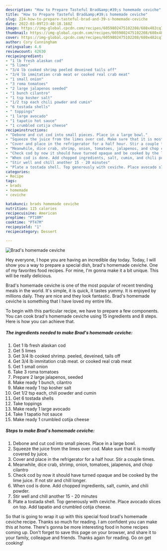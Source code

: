 ```yaml
---
description: "How to Prepare Tasteful Brad&amp;#39;s homemade ceviche"
title: "How to Prepare Tasteful Brad&amp;#39;s homemade ceviche"
slug: 224-how-to-prepare-tasteful-brad-and-39-s-homemade-ceviche
date: 2022-03-09T23:40:18.168Z
image: https://img-global.cpcdn.com/recipes/6059802475102208/680x482cq70/brads-homemade-ceviche-recipe-main-photo.jpg
thumbnail: https://img-global.cpcdn.com/recipes/6059802475102208/680x482cq70/brads-homemade-ceviche-recipe-main-photo.jpg
cover: https://img-global.cpcdn.com/recipes/6059802475102208/680x482cq70/brads-homemade-ceviche-recipe-main-photo.jpg
author: Cory Cunningham
ratingvalue: 4.6
reviewcount: 42630
recipeingredient:
- "1 lb fresh alaskan cod"
- "5 limes"
- "3/4 lb cooked shrimp peeled deveined tails off"
- "3/4 lb immitation crab meat or cooked real crab meat"
- "1 small onion"
- "3 roma tomatoes"
- "2 large jalapenos seeded"
- "1 bunch cilantro"
- "1 tsp kosher salt"
- "1/2 tsp each chili powder and cumin"
- "6 tostada shells"
- " toppings"
- "1 large avocado"
- "1 tapatio hot sauce"
- "1 crumbled cotija cheese"
recipeinstructions:
- "Debone and cut cod into small pieces. Place in a large bowl."
- "Squeeze the juice from the limes over cod. Make sure that it is mostly covered by juice."
- "Cover and place in the refrigerator for a half hour. Stir a couple times."
- "Meanwhile, dice crab, shrimp, onion, tomatoes, jalapenos, and chop cilantro"
- "Check cod by now it should have turned opaque and be cooked by the lime juice. If not stir and chill longer."
- "When cod is done. Add chopped ingredients, salt, cumin, and chili powder."
- "Stir well and chill another 15 - 20 minutes"
- "Plate a tostada shell. Top generously with ceviche. Place avocado slices on top. Add tapatio and crumbled cotija cheese."
categories:
- Recipe
tags:
- brads
- homemade
- ceviche

katakunci: brads homemade ceviche 
nutrition: 115 calories
recipecuisine: American
preptime: "PT10M"
cooktime: "PT47M"
recipeyield: "1"
recipecategory: Dessert

---
```



![Brad&#39;s homemade ceviche](https://img-global.cpcdn.com/recipes/6059802475102208/680x482cq70/brads-homemade-ceviche-recipe-main-photo.jpg)

Hey everyone, I hope you are having an incredible day today. Today, I will show you a way to prepare a special dish, brad&#39;s homemade ceviche. One of my favorites food recipes. For mine, I'm gonna make it a bit unique. This will be really delicious.

Brad&#39;s homemade ceviche is one of the most popular of recent trending meals in the world. It's simple, it is quick, it tastes yummy. It is enjoyed by millions daily. They are nice and they look fantastic. Brad&#39;s homemade ceviche is something that I have loved my entire life.




To begin with this particular recipe, we have to prepare a few components. You can cook brad&#39;s homemade ceviche using 15 ingredients and 8 steps. Here is how you can achieve that.

<!--inarticleads1-->

##### The ingredients needed to make Brad&#39;s homemade ceviche:

1. Get 1 lb fresh alaskan cod
1. Get 5 limes
1. Get 3/4 lb cooked shrimp. peeled, deveined, tails off
1. Get 3/4 lb immitation crab meat. or cooked real crab meat
1. Get 1 small onion
1. Take 3 roma tomatoes
1. Prepare 2 large jalapenos, seeded
1. Make ready 1 bunch, cilantro
1. Make ready 1 tsp kosher salt
1. Get 1/2 tsp each, chili powder and cumin
1. Get 6 tostada shells
1. Take  toppings
1. Make ready 1 large avocado
1. Take 1 tapatio hot sauce
1. Make ready 1 crumbled cotija cheese




<!--inarticleads2-->

##### Steps to make Brad&#39;s homemade ceviche:

1. Debone and cut cod into small pieces. Place in a large bowl.
1. Squeeze the juice from the limes over cod. Make sure that it is mostly covered by juice.
1. Cover and place in the refrigerator for a half hour. Stir a couple times.
1. Meanwhile, dice crab, shrimp, onion, tomatoes, jalapenos, and chop cilantro
1. Check cod by now it should have turned opaque and be cooked by the lime juice. If not stir and chill longer.
1. When cod is done. Add chopped ingredients, salt, cumin, and chili powder.
1. Stir well and chill another 15 - 20 minutes
1. Plate a tostada shell. Top generously with ceviche. Place avocado slices on top. Add tapatio and crumbled cotija cheese.




So that is going to wrap it up with this special food brad&#39;s homemade ceviche recipe. Thanks so much for reading. I am confident you can make this at home. There's gonna be more interesting food in home recipes coming up. Don't forget to save this page on your browser, and share it to your family, colleague and friends. Thanks again for reading. Go on get cooking!
